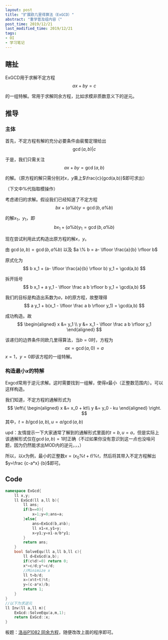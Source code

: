 ```yaml
---
layout: post
title: "扩展欧几里得算法（ExGCD）"
abstract: "重学普及组内容（"
post_time: 2019/12/21
last_modified_time: 2019/12/21
tags:
- OI
- 学习笔记
---
```

## 瞎扯

ExGCD用于求解不定方程
$$
ax + by = c
$$

的一组特解。常用于求解同余方程，比如求模非质数意义下的逆元。

## 推导

### 主体

首先，不定方程有解的充分必要条件由裴蜀定理给出
$$
\gcd(a,b) | c
$$

于是，我们只需关注
$$
ax + by = \gcd(a,b)
$$

的解。（原方程的解只需分别对$x$，$y$乘上$\frac{c}{gcd(a,b)}$即可求出）

（下文中%代指取模操作）

考虑递归的求解。假设我们已经知道了不定方程
$$
b x + (a \% b) y = \gcd(b, a\% b)
$$

的解$x_1$，$y_1$，即
$$
b x_1 + (a \% b) y_1 = \gcd(b, a\% b)
$$

现在尝试利用此式构造出原方程的解$x$，$y$。

由 $\gcd(a,b) = \gcd(b,a\%b)$ 以及 $a \% b = a- \lfloor \frac{a}{b} \rfloor b$

原式化为
$$
b x_1 + (a- \lfloor \frac{a}{b} \rfloor b) y_1 = \gcd(a,b)
$$

拆开括号
$$
b x_1 + a y_1 - \lfloor \frac a b \rfloor b y_1 = \gcd(a,b)
$$

我们的目标是构造出系数为$a$，$b$的原方程，故整理得
$$
a y_1 + b(x_1 - \lfloor \frac a b \rfloor y_1) = \gcd(a,b)
$$

成功构造。故
$$
\begin{aligned}
x &= y_1 \\
y &= x_1 - \lfloor \frac a b \rfloor y_1
\end{aligned}
$$

该递归的边界条件同欧几里得算法，当$b=0$时，方程为
$$
a x = \gcd(a,0) = a
$$
$x=1$，$y = 0$即该方程的一组特解。

### 构造最小$x$的特解

Exgcd常用于逆元求解。这时需要找到一组解，使得$x$最小（正整数范围内）。可以这样构造。

我们知道，不定方程的通解形式为
$$
\left\{
\begin{aligned}
x &= x_0 + kt\\
y &= y_0 - ku
\end{aligned}
\right.
$$
其中，$t=b/ \gcd(a,b), u=a/ \gcd(a,b)$

upd：友情提示一下大家通常了解到的通解形式里面的$t=b, u=a$，但是实际上该通解形式仅在$\gcd(a,b)=1$时正确（不过如果你没有意识到这一点也没啥问题，因为仍然能求出MOD内的逆元，，，）

所以，以$x$为例，最小的正整数$x= (x_0 \% t +t) \% t$，然后将其带入不定方程解出$y=\frac {c-a*x} {b}$即可。

## Code

```c++
namespace ExGcd{
	ll x,y;
	ll ExGcd(ll a,ll b){
		ll ans;
		if(b==0){
			x=1;y=0;ans=a;
		}else{
			ans=ExGcd(b,a%b);
			ll x1=x,y1=y;
			x=y1;y=x1-a/b*y1;
		}
		return ans;
	}
	bool SolveEqu(ll a,ll b,ll c){
		ll d=ExGcd(a,b);
		if(c%d!=0) return 0;
		x*=c/d;y*=c/d;
		//Minimize x
		ll t=b/d;
		x=(x%t+t)%t;
		y=(c-a*x)/b;
		return 1;
	}
}
//以下为求逆元
ll Inv(ll a,ll m){
	ExGcd::SolveEqu(a,m,1);
	return ExGcd::x;
}
```

板题：[洛谷P1082 同余方程](https://www.luogu.org/problemnew/show/P1082)，随便改改上面的程序即可。

